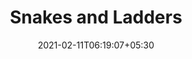 ---
title: "Snakes and Ladders"
date: 2021-02-11T06:19:07+05:30
description: Command line based classic snakes and ladders board Game.
link:
repo: https://github.com/g-savitha/SnakesAndLadders
pinned: true
thumb:
weight: 3
---